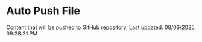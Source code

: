 # Auto Push File

Content that will be pushed to GitHub repository.
Last updated: 08/06/2025, 09:28:31 PM